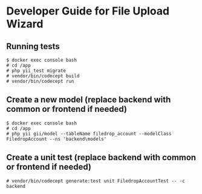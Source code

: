 # Developer Guide for File Upload Wizard


## Running tests

```
$ docker exec console bash
# cd /app
# php yii_test migrate
# vendor/bin/codecept build
# vendor/bin/codecept run
```
## Create a new model (replace backend with common or frontend if needed)

```
$ docker exec console bash
# cd /app
# php yii gii/model --tableName filedrop_account --modelClass FiledropAccount --ns 'backend\models'
```

## Create a unit test (replace backend with common or frontend if needed)

```
# vendor/bin/codecept generate:test unit FiledropAccountTest -- -c backend
```
